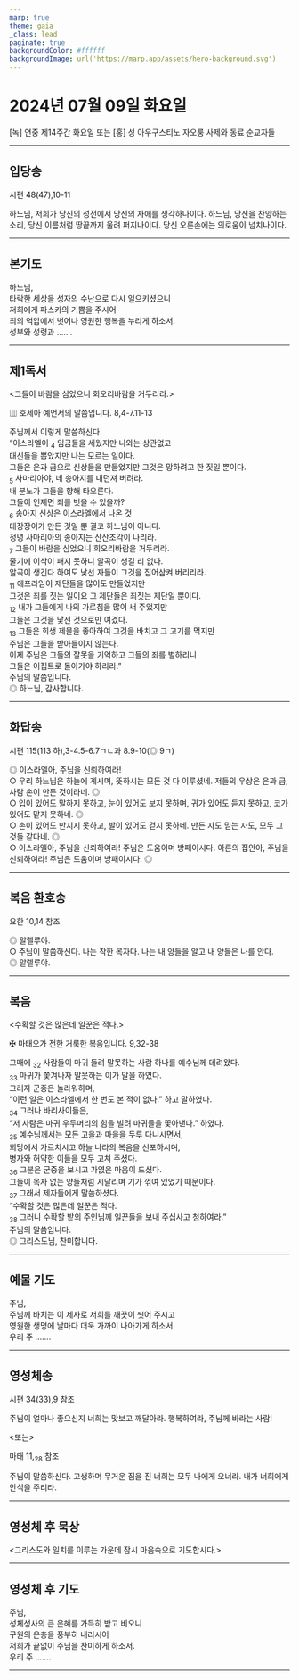 ```yaml
---
marp: true
theme: gaia
_class: lead
paginate: true
backgroundColor: #ffffff
backgroundImage: url('https://marp.app/assets/hero-background.svg')
---
```


# 2024년 07월 09일 화요일

[녹] 연중 제14주간 화요일 또는 [홍] 성 아우구스티노 자오룽 사제와 동료 순교자들  




---

## 입당송

시편 48(47),10-11

하느님, 저희가 당신의 성전에서 당신의 자애를 생각하나이다. 하느님, 당신을 찬양하는 소리, 당신 이름처럼 땅끝까지 울려 퍼지나이다. 당신 오른손에는 의로움이 넘치나이다.  
  


---

## 본기도

하느님,  
타락한 세상을 성자의 수난으로 다시 일으키셨으니  
저희에게 파스카의 기쁨을 주시어  
죄의 억압에서 벗어나 영원한 행복을 누리게 하소서.  
성부와 성령과 …….  
  


---

## 제1독서

<그들이 바람을 심었으니 회오리바람을 거두리라.>

▥ 호세아 예언서의 말씀입니다. 8,4-7.11-13

주님께서 이렇게 말씀하신다.  
“이스라엘이 <sub>4</sub> 임금들을 세웠지만 나와는 상관없고  
대신들을 뽑았지만 나는 모르는 일이다.  
그들은 은과 금으로 신상들을 만들었지만 그것은 망하려고 한 짓일 뿐이다.  
<sub>5</sub> 사마리아야, 네 송아지를 내던져 버려라.  
내 분노가 그들을 향해 타오른다.  
그들이 언제면 죄를 벗을 수 있을까?  
<sub>6</sub> 송아지 신상은 이스라엘에서 나온 것  
대장장이가 만든 것일 뿐 결코 하느님이 아니다.  
정녕 사마리아의 송아지는 산산조각이 나리라.  
<sub>7</sub> 그들이 바람을 심었으니 회오리바람을 거두리라.  
줄기에 이삭이 패지 못하니 알곡이 생길 리 없다.  
알곡이 생긴다 하여도 낯선 자들이 그것을 집어삼켜 버리리라.  
<sub>11</sub> 에프라임이 제단들을 많이도 만들었지만  
그것은 죄를 짓는 일이요 그 제단들은 죄짓는 제단일 뿐이다.  
<sub>12</sub> 내가 그들에게 나의 가르침을 많이 써 주었지만  
그들은 그것을 낯선 것으로만 여겼다.  
<sub>13</sub> 그들은 희생 제물을 좋아하여 그것을 바치고 그 고기를 먹지만  
주님은 그들을 받아들이지 않는다.  
이제 주님은 그들의 잘못을 기억하고 그들의 죄를 벌하리니  
그들은 이집트로 돌아가야 하리라.”  
주님의 말씀입니다.  
◎ 하느님, 감사합니다.  
  


---

## 화답송

시편 115(113 하),3-4.5-6.7ㄱㄴ과 8.9-10(◎ 9ㄱ)

◎ 이스라엘아, 주님을 신뢰하여라!  
○ 우리 하느님은 하늘에 계시며, 뜻하시는 모든 것 다 이루셨네. 저들의 우상은 은과 금, 사람 손이 만든 것이라네. ◎  
○ 입이 있어도 말하지 못하고, 눈이 있어도 보지 못하며, 귀가 있어도 듣지 못하고, 코가 있어도 맡지 못하네. ◎  
○ 손이 있어도 만지지 못하고, 발이 있어도 걷지 못하네. 만든 자도 믿는 자도, 모두 그것들 같다네. ◎  
○ 이스라엘아, 주님을 신뢰하여라! 주님은 도움이며 방패이시다. 아론의 집안아, 주님을 신뢰하여라! 주님은 도움이며 방패이시다. ◎  
  


---

## 복음 환호송

요한 10,14 참조

◎ 알렐루야.  
○ 주님이 말씀하신다. 나는 착한 목자다. 나는 내 양들을 알고 내 양들은 나를 안다.  
◎ 알렐루야.  
  


---

## 복음

<수확할 것은 많은데 일꾼은 적다.>

✠ 마태오가 전한 거룩한 복음입니다. 9,32-38

그때에 <sub>32</sub> 사람들이 마귀 들려 말못하는 사람 하나를 예수님께 데려왔다.  
<sub>33</sub> 마귀가 쫓겨나자 말못하는 이가 말을 하였다.  
그러자 군중은 놀라워하며,  
“이런 일은 이스라엘에서 한 번도 본 적이 없다.” 하고 말하였다.  
<sub>34</sub> 그러나 바리사이들은,  
“저 사람은 마귀 우두머리의 힘을 빌려 마귀들을 쫓아낸다.” 하였다.  
<sub>35</sub> 예수님께서는 모든 고을과 마을을 두루 다니시면서,  
회당에서 가르치시고 하늘 나라의 복음을 선포하시며,  
병자와 허약한 이들을 모두 고쳐 주셨다.  
<sub>36</sub> 그분은 군중을 보시고 가엾은 마음이 드셨다.  
그들이 목자 없는 양들처럼 시달리며 기가 꺾여 있었기 때문이다.  
<sub>37</sub> 그래서 제자들에게 말씀하셨다.  
“수확할 것은 많은데 일꾼은 적다.  
<sub>38</sub> 그러니 수확할 밭의 주인님께 일꾼들을 보내 주십사고 청하여라.”  
주님의 말씀입니다.  
◎ 그리스도님, 찬미합니다.  
  


---

## 예물 기도

주님,  
주님께 바치는 이 제사로 저희를 깨끗이 씻어 주시고  
영원한 생명에 날마다 더욱 가까이 나아가게 하소서.  
우리 주 …….  
  


---

## 영성체송

시편 34(33),9 참조

주님이 얼마나 좋으신지 너희는 맛보고 깨달아라. 행복하여라, 주님께 바라는 사람!  
  
<또는>  
  
마태 11,<sub>28</sub> 참조  
  
주님이 말씀하신다. 고생하며 무거운 짐을 진 너희는 모두 나에게 오너라. 내가 너희에게 안식을 주리라.  


---

## 영성체 후 묵상

<그리스도와 일치를 이루는 가운데 잠시 마음속으로 기도합시다.>  


---

## 영성체 후 기도

주님,  
성체성사의 큰 은혜를 가득히 받고 비오니  
구원의 은총을 풍부히 내리시어  
저희가 끝없이 주님을 찬미하게 하소서.  
우리 주 …….  
  


---